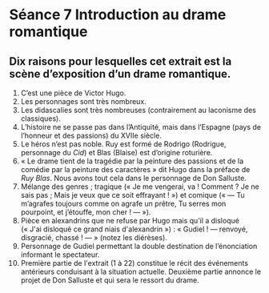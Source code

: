 # Séance 7 Introduction au drame romantique
## Dix raisons pour lesquelles cet extrait est la scène d’exposition d’un drame romantique.

1. C’est une pièce de Victor Hugo.
2. Les personnages sont très nombreux.
3. Les didascalies sont très nombreuses (contrairement au laconisme des classiques).
4. L’histoire ne se passe pas dans l’Antiquité, mais dans l’Espagne (pays de l’honneur et des passions) du XVIIe siècle.
5. Le héros n’est pas noble. Ruy est formé de Rodrigo (Rodrigue, personnage du *Cid*) et Blas (Blaise) est d’origine roturière.
6. « Le drame tient de la tragédie par la peinture des passions et de la comédie par la peinture des caractères » dit Hugo dans la préface de *Ruy Blas*. Nous avons tout cela dans le personnage de Don Salluste.
7. Mélange des genres ; tragique (« Je me vengerai, va ! Comment ? Je ne sais pas ; Mais je veux que ce soit effrayant ! ») et comique (« — Tu m’agrafes toujours comme on agrafe un prêtre, Tu serres mon pourpoint, et j’étouffe, mon cher ! — »).
8. Pièce en alexandrins que ne refuse par Hugo mais qu’il a disloqué (« J'ai disloqué ce grand niais d'alexandrin ») : « Gudiel ! — renvoyé, disgracié, chassé ! — » (notez les diérèses).
9. Personnage de Gudiel permettant la double destination de l’énonciation informant le spectateur.
10. Première partie de l'extrait (1 à 22) constitue le récit des événements antérieurs conduisant à la situation actuelle. Deuxième partie annonce le projet de Don Salluste et qui sera le ressort du drame.